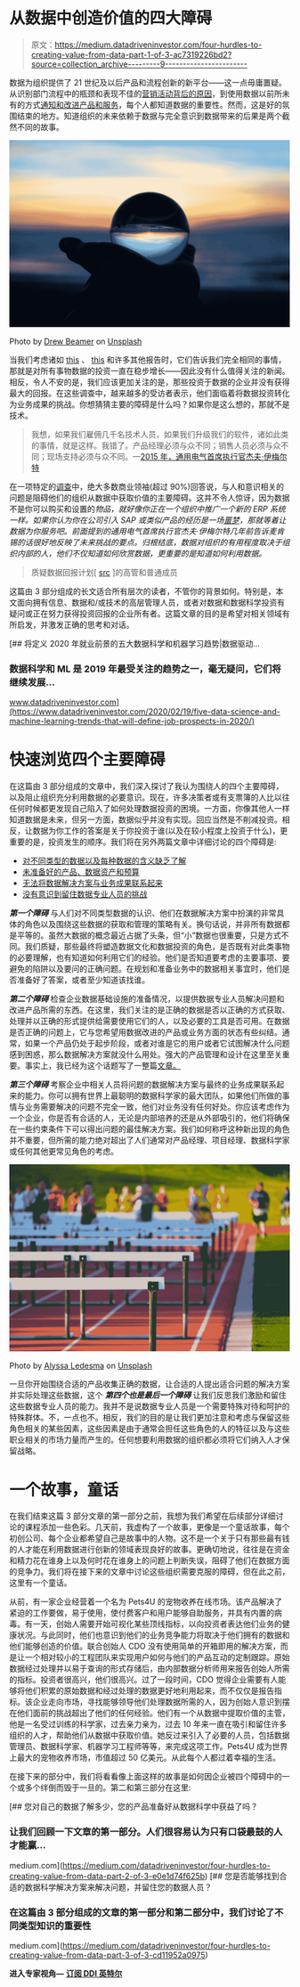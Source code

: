 # 从数据中创造价值的四大障碍

> 原文：<https://medium.datadriveninvestor.com/four-hurdles-to-creating-value-from-data-part-1-of-3-ac7319226bd2?source=collection_archive---------9----------------------->

数据为组织提供了 21 世纪及以后产品和流程创新的新平台——这一点毋庸置疑。从识别部门流程中的瓶颈和表现不佳的[营销活动背后的原因](https://www.forbes.com/sites/nicolemartin1/2019/10/22/why-utilizing-data-in-your-digital-marketing-strategy-is-so-essential)，到使用数据以前所未有的方式[通知和改进产品和服务](https://hbr.org/2020/01/when-data-creates-competitive-advantage)，每个人都知道数据的重要性。然而，这是好的氛围结束的地方。知道组织的未来依赖于数据与完全意识到数据带来的后果是两个截然不同的故事。

![](img/228e45deabdee907e85ecb84f2a4fc9b.png)

Photo by [Drew Beamer](https://unsplash.com/@drew_beamer?utm_source=medium&utm_medium=referral) on [Unsplash](https://unsplash.com?utm_source=medium&utm_medium=referral)

当我们考虑诸如 [this](http://newvantage.com/wp-content/uploads/2018/12/Big-Data-Executive-Survey-2019-Findings-Updated-010219-1.pdf) 、 [this](https://www.researchandmarkets.com/reports/4992328/global-big-data-analytics-market-size-market) 和许多其他报告时，它们告诉我们完全相同的事情，那就是对所有事物数据的投资一直在稳步增长——因此没有什么值得关注的新闻。相反，令人不安的是，我们应该更加关注的是，那些投资于数据的企业并没有获得最大的回报。在这些调查中，越来越多的受访者表示，他们面临着将数据投资转化为业务成果的挑战。你想猜猜主要的障碍是什么吗？如果你是这么想的，那就不是技术。

> 我想，如果我们雇佣几千名技术人员，如果我们升级我们的软件，诸如此类的事情，就是这样。我错了。产品经理必须与众不同；销售人员必须与众不同；现场支持必须与众不同。—[2015 年，通用电气首席执行官杰夫·伊梅尔特](https://www.mckinsey.com/business-functions/organization/our-insights/ges-jeff-immelt-on-digitizing-in-the-industrial-space)

在一项特定的[调查](http://newvantage.com/wp-content/uploads/2018/12/Big-Data-Executive-Survey-2019-Findings-Updated-010219-1.pdf)中，绝大多数商业领袖(超过 90%)回答说，与人和意识相关的问题是阻碍他们的组织从数据中获取价值的主要障碍。这并不令人惊讶，因为数据不是你可以购买和设置的*物品，就好像你正在一个组织中推广一个新的 ERP 系统一样。如果你认为你在公司引入 SAP 或类似产品的经历是一场[噩梦](https://www.cio.com/article/2429865/enterprise-resource-planning-10-famous-erp-disasters-dustups-and-disappointments.html)，那就等着让数据为你服务吧。前面提到的通用电气首席执行官杰夫·伊梅尔特几年前告诉麦肯锡的话很好地反映了未来挑战的要点。归根结底，数据对组织的有用程度取决于组织内部的人，他们不仅知道如何欣赏数据，更重要的是知道如何利用数据。*

> 质疑数据回报计划[ [src](https://www.mckinsey.com/~/media/McKinsey/Business%20Functions/McKinsey%20Analytics/Our%20Insights/Why%20data%20culture%20matters/Why-data-culture-matters.ashx) ]的高管和普通成员

这篇由 3 部分组成的长文适合所有层次的读者，不管你的背景如何。特别是，本文面向拥有信息、数据和/或技术的高层管理人员，或者对数据和数据科学投资有疑问或正在努力获得投资回报的企业所有者。这篇文章的目的是希望对相关领域有所启发，并激发正确的思考和对话。

[](https://www.datadriveninvestor.com/2020/02/19/five-data-science-and-machine-learning-trends-that-will-define-job-prospects-in-2020/) [## 将定义 2020 年就业前景的五大数据科学和机器学习趋势|数据驱动…

### 数据科学和 ML 是 2019 年最受关注的趋势之一，毫无疑问，它们将继续发展…

www.datadriveninvestor.com](https://www.datadriveninvestor.com/2020/02/19/five-data-science-and-machine-learning-trends-that-will-define-job-prospects-in-2020/) 

# 快速浏览四个主要障碍

在这篇由 3 部分组成的文章中，我们深入探讨了我认为围绕人的四个主要障碍，以及阻止组织充分利用数据的必要意识。现在，许多决策者或有支票簿的人比以往任何时候都更发现自己陷入了如何处理数据投资的困境。一方面，你像其他人一样知道数据是未来，但另一方面，数据似乎并没有实现。回应当然是不削减投资。相反，让数据为你工作的答案是关于你投资于谁(以及在较小程度上投资于什么)，更重要的是，投资发生的顺序。我们将在另外两篇文章中详细讨论的四个障碍是:

*   [对不同类型的数据以及每种数据的含义缺乏了解](https://medium.com/@wyswilson/four-hurdles-to-creating-value-from-data-part-2-of-3-e0e1d74f625b)
*   [未准备好的产品、数据资产和预算](https://medium.com/@wyswilson/four-hurdles-to-creating-value-from-data-part-2-of-3-e0e1d74f625b)
*   [无法将数据解决方案与业务成果联系起来](https://medium.com/@wyswilson/four-hurdles-to-creating-value-from-data-part-3-of-3-cd11952a0975)
*   [没有意识到留住数据专业人员的挑战](https://medium.com/@wyswilson/four-hurdles-to-creating-value-from-data-part-3-of-3-cd11952a0975)

***第一个障碍*** 与人们对不同类型数据的认识、他们在数据解决方案中扮演的非常具体的角色以及围绕这些数据的获取和管理的策略有关。换句话说，并非所有数据都是平等的。虽然大数据的概念最近占据了头条，但“小”数据也很重要，只是方式不同。我们质疑，那些最终将塑造数据文化和数据投资的角色，是否既有对此类事物的必要理解，也有知道如何利用它们的经验。他们是否知道要考虑的主要事项、要避免的陷阱以及要问的正确问题。在规划和准备业务中的数据相关事宜时，他们是否准备好了答案，或者至少知道该找谁。

***第二个障碍*** 检查企业数据基础设施的准备情况，以提供数据专业人员解决问题和改进产品所需的东西。在这里，我们关注的是正确的数据是否以正确的方式获取、处理并以正确的形式提供给需要使用它们的人，以及必要的工具是否可用。在数据是否正确的问题上，它与您希望用数据改进的产品或业务方面的状态有些纠结。通常，如果一个产品仍处于起步阶段，或者对谁是它的用户或者它试图解决什么问题感到困惑，那么数据解决方案就没什么用处。强大的产品管理和设计在这里至关重要。事实上，我已经为这个话题写了一整篇[文章。](https://medium.com/@wyswilson/the-right-tool-for-the-job-78f858581fa4)

***第三个障碍*** 考察企业中相关人员将问题的数据解决方案与最终的业务成果联系起来的能力。你可以拥有世界上最聪明的数据科学家的最大团队，如果他们所做的事情与业务需要解决的问题不完全一致，他们对业务没有任何好处。你应该考虑作为一个企业，你是否有合适的人，无论是内部培养的还是从外部吸引的，他们将确保在一些约束条件下可以得出问题的最佳解决方案。我们如何称呼这种新出现的角色并不重要，但所需的能力绝对超出了人们通常对产品经理、项目经理、数据科学家或任何其他更常见角色的考虑。

![](img/d0de8bb1cbb4d4ecc3a4fda15ee7c68c.png)

Photo by [Alyssa Ledesma](https://unsplash.com/@alyssaledesma7?utm_source=medium&utm_medium=referral) on [Unsplash](https://unsplash.com?utm_source=medium&utm_medium=referral)

一旦你开始围绕合适的产品收集正确的数据，让合适的人提出适合问题的解决方案并实际处理这些数据，这个 ***第四个也是最后一个障碍*** 让我们反思我们激励和留住这些数据专业人员的能力。我并不是说数据专业人员是一个需要特殊对待和呵护的特殊群体。不，一点也不。相反，我们的目的是让我们更加注意和考虑与保留这些角色相关的某些因素，这些因素是由于通常会担任这些角色的人的特征以及与这些职业相关的市场力量而产生的。任何想要利用数据的组织都必须将它们纳入人才保留战略。

# 一个故事，童话

在我们结束这篇 3 部分文章的第一部分之前，我想为我们希望在后续部分详细讨论的课程添加一些色彩。几天前，我虚构了一个故事，更像是一个童话故事，每个初创公司、每个企业都希望自己是故事中的人物。这不是一个关于只有那些最有钱的人才能在利用数据进行创新的领域表现良好的故事。更确切地说，往往是在资金和精力花在谁身上以及何时花在谁身上的问题上判断失误，阻碍了他们在数据方面的竞争力。我们将在接下来的文章中讨论这些组织需要克服的障碍，但在此之前，这里有一个童话。

从前，有一家企业经营着一个名为 Pets4U 的宠物收养在线市场。该产品解决了紧迫的工作要做，易于使用，使付费客户和用户能够自助服务，并具有内置的病毒。有一天，创始人需要开始可视化某些顶线指标，以向投资者表达他们业务的健康状况。与此同时，他们也意识到他们的业务竞争能力将取决于他们拥有的数据和他们能够创造的价值。联合创始人 CDO 没有使用简单的开箱即用的解决方案，而是让一个相对较小的工程团队来实现用户如何与他们的产品互动的定制跟踪。原始数据经过处理并以易于查询的形式存储后，由内部数据分析师用来报告创始人所需的指标。投资者很高兴，他们很高兴。过了一段时间，CDO 觉得企业需要有人能够将他们积累的原始数据和经过处理的数据更好地利用起来，而不仅仅是报告指标。该企业走向市场，寻找能够领导他们处理数据所需的人，因为创始人意识到摆在他们面前的挑战超出了他们的任何经验。他们有一个从数据中提取价值的主管，他是一名受过训练的科学家，过去亲力亲为，过去 10 年来一直在吸引和留住许多组织的人才，帮助他们从数据中获取价值。她反过来引入了必要的人员，包括数据管理员、数据科学家、机器学习工程师等等，来完成这项工作。Pets4U 成为世界上最大的宠物收养市场，市值超过 50 亿美元。从此每个人都过着幸福的生活。

在接下来的部分中，我们将看看像上面这样的故事是如何因企业被四个障碍中的一个或多个绊倒而毁于一旦的。第二和第三部分在这里:

[](https://medium.com/datadriveninvestor/four-hurdles-to-creating-value-from-data-part-2-of-3-e0e1d74f625b) [## 您对自己的数据了解多少，您的产品准备好从数据科学中获益了吗？

### 让我们回顾一下文章的第一部分。人们很容易认为只有口袋最鼓的人才能赢…

medium.com](https://medium.com/datadriveninvestor/four-hurdles-to-creating-value-from-data-part-2-of-3-e0e1d74f625b) [](https://medium.com/datadriveninvestor/four-hurdles-to-creating-value-from-data-part-3-of-3-cd11952a0975) [## 您是否能够找到合适的数据科学解决方案来解决问题，并留住您的数据人员？

### 在这篇由 3 部分组成的文章的第一部分和第二部分中，我们讨论了不同类型知识的重要性

medium.com](https://medium.com/datadriveninvestor/four-hurdles-to-creating-value-from-data-part-3-of-3-cd11952a0975) 

**进入专家视角—** [**订阅 DDI 英特尔**](https://datadriveninvestor.com/ddi-intel)